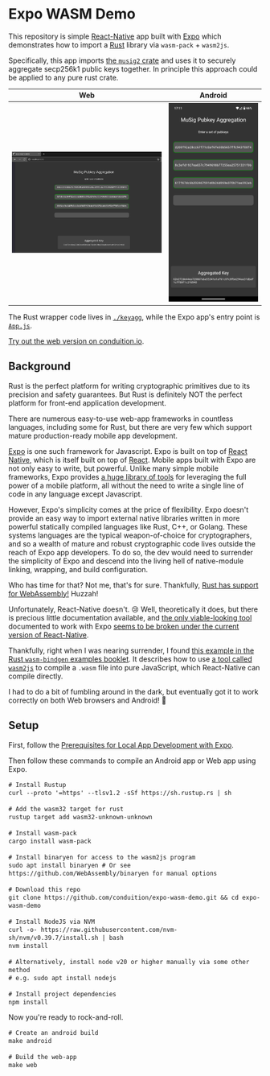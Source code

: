 # Expo WASM Demo

This repository is simple [React-Native](https://reactnative.dev) app built with [Expo](https://expo.dev) which demonstrates how to import a [Rust](https://www.rust-lang.org) library via `wasm-pack` + `wasm2js`.

Specifically, this app imports [the `musig2` crate](https://github.com/conduition/musig2) and uses it to securely aggregate secp256k1 public keys together. In principle this approach could be applied to any pure rust crate.

|            Web            |            Android            |
|:-------------------------:|:-----------------------------:|
| <img src="./img/web.png"> | <img width="512" src="./img/android.png"> |

The Rust wrapper code lives in [`./keyagg`](./keyagg), while the Expo app's entry point is [`App.js`](./App.js).

[Try out the web version on conduition.io](https://conduition.io/apps/expo-wasm-demo/).

## Background

Rust is the perfect platform for writing cryptographic primitives due to its precision and safety guarantees. But Rust is definitely NOT the perfect platform for front-end application development.

There are numerous easy-to-use web-app frameworks in countless languages, including some for Rust, but there are very few which support mature production-ready mobile app development.

[Expo](https://expo.dev) is one such framework for Javascript. Expo is built on top of [React Native](https://reactnative.dev/), which is itself built on top of [React](https://react.dev/). Mobile apps built with Expo are not only easy to write, but powerful. Unlike many simple mobile frameworks, Expo provides [a huge library of tools](https://docs.expo.dev/versions/latest/) for leveraging the full power of a mobile platform, all without the need to write a single line of code in any language except Javascript.

However, Expo's simplicity comes at the price of flexibility. Expo doesn't provide an easy way to import external native libraries written in more powerful statically compiled languages like Rust, C++, or Golang. These systems languages are the typical weapon-of-choice for cryptographers, and so a wealth of mature and robust cryptographic code lives outside the reach of Expo app developers. To do so, the dev would need to surrender the simplicity of Expo and descend into the living hell of native-module linking, wrapping, and build configuration.

Who has time for that? Not me, that's for sure. Thankfully, [Rust has support for WebAssembly!](https://rustwasm.github.io/) Huzzah!

Unfortunately, React-Native doesn't. :cry: Well, theoretically it does, but there is precious little documentation available, and [the only viable-looking tool](https://github.com/cawfree/react-native-webassembly) documented to work with Expo [seems to be broken under the current version of React-Native](https://github.com/cawfree/react-native-webassembly/issues/26).

Thankfully, right when I was nearing surrender, I found [this example in the Rust `wasm-bindgen` examples booklet](https://rustwasm.github.io/wasm-bindgen/examples/wasm2js.html). It describes how to use [a tool called `wasm2js`](https://github.com/WebAssembly/binaryen) to compile a `.wasm` file into pure JavaScript, which React-Native can compile directly.

I had to do a bit of fumbling around in the dark, but eventually got it to work correctly on both Web browsers and Android! :tada:


## Setup

First, follow the [Prerequisites for Local App Development with Expo](https://docs.expo.dev/guides/local-app-development/).

Then follow these commands to compile an Android app or Web app using Expo.

```
# Install Rustup
curl --proto '=https' --tlsv1.2 -sSf https://sh.rustup.rs | sh

# Add the wasm32 target for rust
rustup target add wasm32-unknown-unknown

# Install wasm-pack
cargo install wasm-pack

# Install binaryen for access to the wasm2js program
sudo apt install binaryen # Or see https://github.com/WebAssembly/binaryen for manual options

# Download this repo
git clone https://github.com/conduition/expo-wasm-demo.git && cd expo-wasm-demo

# Install NodeJS via NVM
curl -o- https://raw.githubusercontent.com/nvm-sh/nvm/v0.39.7/install.sh | bash
nvm install

# Alternatively, install node v20 or higher manually via some other method
# e.g. sudo apt install nodejs

# Install project dependencies
npm install
```

Now you're ready to rock-and-roll.

```
# Create an android build
make android

# Build the web-app
make web
```
